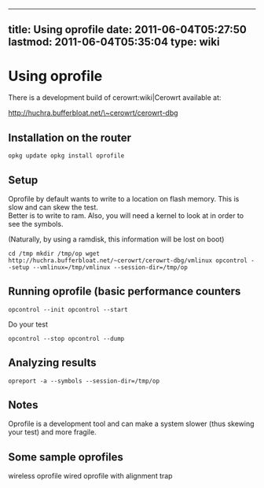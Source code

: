 
---
title: Using oprofile
date: 2011-06-04T05:27:50
lastmod: 2011-06-04T05:35:04
type: wiki
---
Using oprofile
==============

There is a development build of <link>cerowrt:wiki|Cerowrt</link>
available at:

http://huchra.bufferbloat.net/\~cerowrt/cerowrt-dbg

Installation on the router
--------------------------

`opkg update
opkg install oprofile`

Setup
-----

Oprofile by default wants to write to a location on flash memory. This
is slow and can skew the test.\
Better is to write to ram. Also, you will need a kernel to look at in
order to see the symbols.

(Naturally, by using a ramdisk, this information will be lost on boot)

`cd /tmp
mkdir /tmp/op
wget http://huchra.bufferbloat.net/~cerowrt/cerowrt-dbg/vmlinux
opcontrol --setup --vmlinux=/tmp/vmlinux --session-dir=/tmp/op`

Running oprofile (basic performance counters
--------------------------------------------

`opcontrol --init
opcontrol --start`

Do your test

`opcontrol --stop
 opcontrol --dump`

Analyzing results
-----------------

`opreport -a --symbols --session-dir=/tmp/op`

Notes
-----

Oprofile is a development tool and can make a system slower (thus
skewing your test) and more fragile.

Some sample oprofiles
---------------------

<link>wireless oprofile</link>

<link>wired oprofile with alignment trap</link>
